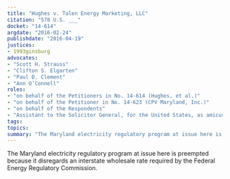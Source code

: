 ```yaml
---
title: "Hughes v. Talen Energy Marketing, LLC"
citation: "578 U.S. ___"
docket: "14-614"
argdate: "2016-02-24"
publishdate: "2016-04-19"
justices:
- 1993ginsburg
advocates:
- "Scott H. Strauss"
- "Clifton S. Elgarten"
- "Paul D. Clement"
- "Ann O’Connell"
roles:
- "on behalf of the Petitioners in No. 14-614 (Hughes, et al.)"
- "on behalf of the Petitioner in No. 14-623 (CPV Maryland, Inc.)"
- "on behalf of the Respondents"
- "Assistant to the Solicitor General, for the United States, as amicus curiae, supporting the Respondents"
tags:
topics:
summary: "The Maryland electricity regulatory program at issue here is preempted because it disregards an interstate wholesale rate required by the Federal Energy Regulatory Commission."
---
```

The Maryland electricity regulatory program at issue here is preempted because it disregards an interstate wholesale rate required by the Federal Energy Regulatory Commission.

